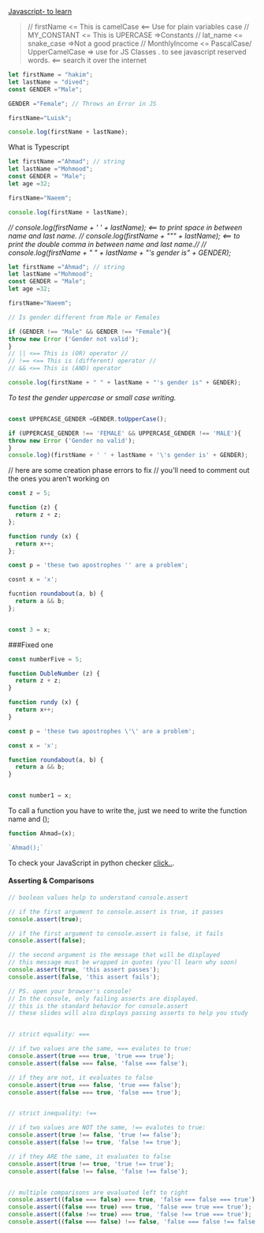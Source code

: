 
[Javascript- to learn](https://janke-learning.org/)

>// firstName <= This is camelCase <== Use for plain variables case
>// MY_CONSTANT <= This is UPERCASE =>Constants
>// lat_name <= snake_case =>Not a good practice
>// MonthlyIncome <= PascalCase/ UpperCamelCase => use for JS Classes
.
to see javascript reserved words. <== search it over the internet

```javascript
let firstName = "hakim";
let lastName = "dived";
const GENDER ="Male";

GENDER ="Female"; // Throws an Error in JS

firstName="Luisk";

console.log(firstName + lastName);
````
What is Typescript

````javascript
let firstName ="Ahmad"; // string
let lastName ="Mohmood";
const GENDER = "Male";
let age =32;

firstName="Naeem";

console.log(firstName + lastName);

````
*// console.log(firstName + ' ' + lastName); <== to print space in between name and last name.
// console.log(firstName + "\"" + lastName); <== to print the double comma in between name and last name.//
// console.log(firstName + " " + lastName + "'s gender is" + GENDER);*

````javascript
let firstName ="Ahmad"; // string
let lastName ="Mohmood";
const GENDER = "Male";
let age =32;

firstName="Naeem";

// Is gender different from Male or Females

if (GENDER !== "Male" && GENDER !== "Female"){
throw new Error ('Gender not valid');
}
// || <== This is (OR) operator //
// !== <== This is (different) operator //
// && <== This is (AND) operator 

console.log(firstName + " " + lastName + "'s gender is" + GENDER);
````
*To test the gender uppercase or small case writing.*

````javascript

const UPPERCASE_GENDER =GENDER.toUpperCase();

if (UPPERCASE_GENDER !== 'FEMALE' && UPPERCASE_GENDER !== 'MALE'){
throw new Error ('Gender no valid');
}
console.log)(firstName + ' ' + lastName + '\'s gender is' + GENDER);

````
// here are some creation phase errors to fix
// you'll need to comment out the ones you aren't working on

````javascript
const z = 5;

function (z) {
  return z + z;
};

function rundy (x) {
  return x++;
};

const p = 'these two apostrophes '' are a problem';

cosnt x = 'x';

fucntion roundabout(a, b) {
  return a && b;
};


const 3 = x;
````
###Fixed one

````javascript
const numberFive = 5;

function DubleNumber (z) {
  return z + z;
}

function rundy (x) {
  return x++;
}

const p = 'these two apostrophes \'\' are a problem';

const x = 'x';

function roundabout(a, b) {
  return a && b;
}


const number1 = x;
````
To call a function you have to write the, just we need to write the function name and ();
````javascript
function Ahmad=(x);

`Ahmad();`
````
To check your JavaScript in python checker [click..](http://www.pythontutor.com/javascript.html#mode=display).

#### Asserting & Comparisons

````javascript
// boolean values help to understand console.assert

// if the first argument to console.assert is true, it passes
console.assert(true);

// if the first argument to console.assert is false, it fails
console.assert(false);

// the second argument is the message that will be displayed
// this message must be wrapped in quotes (you'll learn why soon)
console.assert(true, 'this assert passes');
console.assert(false, 'this assert fails');

// PS. open your browser's console!
// In the console, only failing asserts are displayed.
// this is the standard behavior for console.assert
// these slides will also displays passing asserts to help you study

````


````javascript 

// strict equality: ===

// if two values are the same, === evalutes to true:
console.assert(true === true, 'true === true');
console.assert(false === false, 'false === false');

// if they are not, it evaluates to false
console.assert(true === false, 'true === false');
console.assert(false === true, 'false === true');


// strict inequality: !==

// if two values are NOT the same, !== evalutes to true:
console.assert(true !== false, 'true !== false');
console.assert(false !== true, 'false !== true');

// if they ARE the same, it evaluates to false
console.assert(true !== true, 'true !== true');
console.assert(false !== false, 'false !== false');


// multiple comparisons are evaluated left to right
console.assert((false === false) === true, 'false === false === true');
console.assert((false === true) === true, 'false === true === true');
console.assert((false !== true) === true, 'false !== true === true');
console.assert((false === false) !== false, 'false === false !== false');
`````

